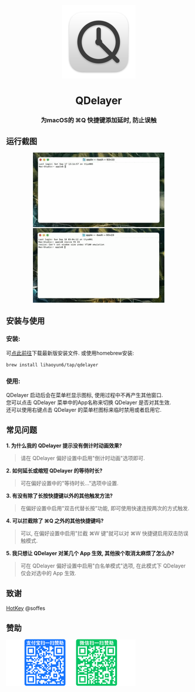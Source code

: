 # 
<p align="center">
<img src="./img/QDelayer.png" width="200" height="200" />
<h1 align="center">QDelayer</h1>
<h3 align="center">为macOS的 ⌘Q 快捷键添加延时, 防止误触</h3> 
</p>

## 运行截图
<p align="center">
<img src="./img/Preview_zh.gif"/> <img src="./img/doublePress.gif"/>  
</p>

## 安装与使用
### 安装:
可[点此前往](../../releases/latest)下载最新版安装文件. 或使用homebrew安装:  
```bash
brew install lihaoyun6/tap/qdelayer
```
### 使用:
QDelayer 启动后会在菜单栏显示图标, 使用过程中不再产生其他窗口.  
您可以点击 QDelayer 菜单中的App名称来切换 QDelayer 是否对其生效.  
还可以使用右键点击 QDelayer 的菜单栏图标来临时禁用或者启用它.  

## 常见问题
**1. 为什么我的 QDelayer 提示没有倒计时动画效果?**  
> 请在 QDelayer 偏好设置中启用"倒计时动画"选项即可.  

**2. 如何延长或缩短 QDelayer 的等待时长?**  
> 可在偏好设置中的"等待时长..."选项中设置.  

**3. 有没有除了长按快捷键以外的其他触发方法?**  
> 在偏好设置中启用"双击代替长按"功能, 即可使用快速连按两次的方式触发.

**4. 可以拦截除了 ⌘Q 之外的其他快捷键吗?**  
> 可以, 在偏好设置中启用"拦截 ⌘W 键"就可以对 ⌘W 快捷键启用双击防误触模式.

**5. 我只想让 QDelayer 对某几个 App 生效, 其他挨个取消太麻烦了怎么办?**
> 可在 QDelayer 偏好设置中启用"白名单模式"选项, 在此模式下  QDelayer 仅会对选中的 App 生效.  

## 致谢
[HotKey](https://github.com/soffes/HotKey) @soffes  

## 赞助
<img src="./img/donate.png" width="352"/>
